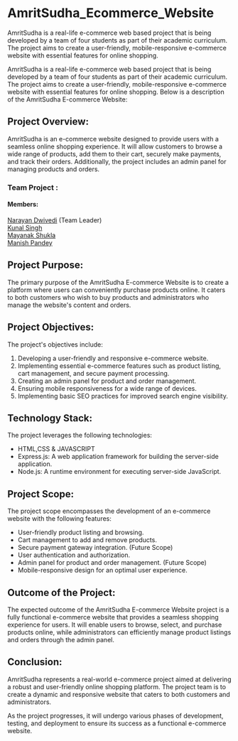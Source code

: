 
# AmritSudha_Ecommerce_Website
AmritSudha is a real-life e-commerce web based project that is being developed by a team of four students as part of their academic curriculum. The project aims to create a user-friendly, mobile-responsive e-commerce website with essential features for online shopping. 

AmritSudha is a real-life e-commerce web based project that is being developed by a team of four students as part of their academic curriculum. The project aims to create a user-friendly, mobile-responsive e-commerce website with essential features for online shopping. Below is a description of the AmritSudha E-commerce Website:

## Project Overview:
AmritSudha is an e-commerce website designed to provide users with a seamless online shopping experience. It will allow customers to browse a wide range of products, add them to their cart, securely make payments, and track their orders. Additionally, the project includes an admin panel for managing products and orders.

### Team Project :
  #### Members:
  [Narayan Dwivedi](https://github.com/narayan2111) (Team Leader) <br> 
  [Kunal Singh](https://github.com/Kunalrsingh)<br>
  [Mayanak Shukla](https://github.com/maxyank)<br>
  [Manish Pandey](https://github.com/Pandeymanish1999)

## Project Purpose:
The primary purpose of the AmritSudha E-commerce Website is to create a platform where users can conveniently purchase products online. It caters to both customers who wish to buy products and administrators who manage the website's content and orders.

## Project Objectives:
The project's objectives include:
1. Developing a user-friendly and responsive e-commerce website.
2. Implementing essential e-commerce features such as product listing, cart management, and secure payment processing.
3. Creating an admin panel for product and order management.
4. Ensuring mobile responsiveness for a wide range of devices.
5. Implementing basic SEO practices for improved search engine visibility.

## Technology Stack:
The project leverages the following technologies:

- HTML,CSS & JAVASCRIPT
- Express.js: A web application framework for building the server-side application.
- Node.js: A runtime environment for executing server-side JavaScript.


## Project Scope:
The project scope encompasses the development of an e-commerce website with the following features:
- User-friendly product listing and browsing.
- Cart management to add and remove products.
- Secure payment gateway integration. (Future Scope)
- User authentication and authorization.
- Admin panel for product and order management. (Future Scope)
- Mobile-responsive design for an optimal user experience.

## Outcome of the Project:
The expected outcome of the AmritSudha E-commerce Website project is a fully functional e-commerce website that provides a seamless shopping experience for users. It will enable users to browse, select, and purchase products online, while administrators can efficiently manage product listings and orders through the admin panel.

## Conclusion: 
AmritSudha represents a real-world e-commerce project aimed at delivering a robust and user-friendly online shopping platform. The project team is to create a dynamic and responsive website that caters to both customers and administrators.

As the project progresses, it will undergo various phases of development, testing, and deployment to ensure its success as a functional e-commerce website.
